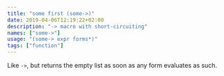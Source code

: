 ```yaml
---
title: "some first (some->)"
date: 2019-04-06T12:19:22+02:00
description: "-> macro with short-circuiting"
names: ["some->"]
usage: "(some-> expr forms*)"
tags: ["function"]
---
```


Like `->`, but returns the empty list as soon as any form evaluates as such.
